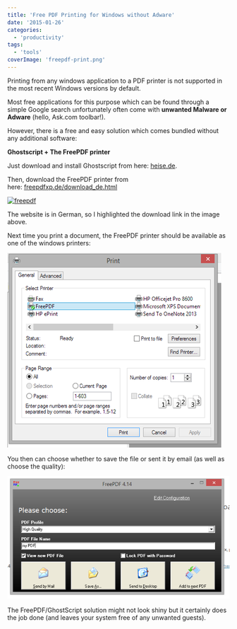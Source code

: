 ```yaml
---
title: 'Free PDF Printing for Windows without Adware'
date: '2015-01-26'
categories:
  - 'productivity'
tags:
  - 'tools'
coverImage: 'freepdf-print.png'
---
```


Printing from any windows application to a PDF printer is not supported in the most recent Windows versions by default.

Most free applications for this purpose which can be found through a simple Google search unfortunately often come with **unwanted Malware or Adware** (hello, Ask.com toolbar!).

However, there is a free and easy solution which comes bundled without any additional software:

**Ghostscript + The FreePDF printer**

Just download and install Ghostscript from here: [heise.de](http://www.heise.de/download/ghostscript-34a86be7f565a6034994a9c3fe1ded20-1422231827-26936.html).

Then, download the FreePDF printer from here: [freepdfxp.de/download_de.html](http://freepdfxp.de/download_de.html)

[![freepdf](https://nexnet.files.wordpress.com/2015/01/freepdf.png?w=660)](https://nexnet.files.wordpress.com/2015/01/freepdf.png)

The website is in German, so I highlighted the download link in the image above.

Next time you print a document, the FreePDF printer should be available as one of the windows printers:

[![freepdf-printer](images/freepdf-printer.png)](https://nexnet.files.wordpress.com/2015/01/freepdf-printer.png)

You then can choose whether to save the file or sent it by email (as well as choose the quality):

[![freepdf-print](images/freepdf-print.png)](https://nexnet.files.wordpress.com/2015/01/freepdf-print.png)

The FreePDF/GhostScript solution might not look shiny but it certainly does the job done (and leaves your system free of any unwanted guests).

